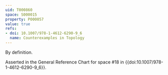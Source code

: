 ```yaml
---
uid: T000860
space: S000015
property: P000057
value: true
refs:
- doi: 10.1007/978-1-4612-6290-9_6
  name: Counterexamples in Topology
---
```


By definition.

Asserted in the General Reference Chart for space #18 in
{{doi:10.1007/978-1-4612-6290-9_6}}.
